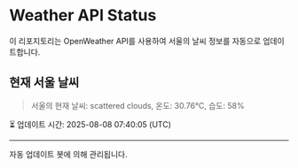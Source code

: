 
# Weather API Status

이 리포지토리는 OpenWeather API를 사용하여 서울의 날씨 정보를 자동으로 업데이트합니다.

## 현재 서울 날씨
> 서울의 현재 날씨: scattered clouds, 온도: 30.76°C, 습도: 58%

⏳ 업데이트 시간: 2025-08-08 07:40:05 (UTC)

---
자동 업데이트 봇에 의해 관리됩니다.
